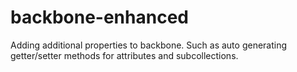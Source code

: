 backbone-enhanced
=================

Adding additional properties to backbone. Such as auto generating getter/setter methods for attributes and subcollections.
